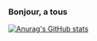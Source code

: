 ### Bonjour, a tous

[![Anurag's GitHub stats](https://github-readme-stats.vercel.app/api?username=gabincleaver)](https://github.com/anuraghazra/github-readme-stats)

